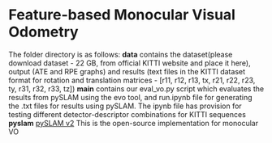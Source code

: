 # Feature-based Monocular Visual Odometry

The folder directory is as follows:
**data** contains the dataset(please download dataset - 22 GB, from official KITTI website and place it here), output (ATE and RPE graphs) and results (text files in the KITTI dataset format for rotation and translation matrices - [r11, r12, r13, tx, r21, r22, r23, ty, r31, r32, r33, tz])
**main** contains our eval_vo.py script which evaluates the results from pySLAM using the evo tool, and run.ipynb file for generating the .txt files for results using pySLAM. The ipynb file has provision for testing different detector-descriptor combinations for KITTI sequences
**pyslam** [pySLAM v2](https://github.com/luigifreda/pyslam) This is the open-source implementation for monocular VO
